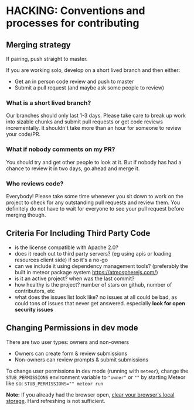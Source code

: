 
# HACKING: Conventions and processes for contributing

## Merging strategy

If pairing, push straight to master.

If you are working solo, develop on a short lived branch and then either:

- Get an in person code review and push to master
- Submit a pull request (and maybe ask some people to review)

### What is a short lived branch?

Our branches should only last 1-3 days. Please take care to break up work into
sizable chunks and submit pull requests or get code reviews incrementally.
It shouldn't take more than an hour for someone to review your code/PR.

### What if nobody comments on my PR?

You should try and get other people to look at it. But if nobody has had a chance
to review it in two days, go ahead and merge it.

### Who reviews code?

Everybody! Please take some time whenever you sit down to work on the project
to check for any outstanding pull requests and review them. You definitely do
not have to wait for everyone to see your pull request before merging though.

## Criteria For Including Third Party Code

* is the license compatible with Apache 2.0?
* does it reach out to third party servers? (eg using apis or loading resources client side) if so it's a no-go
* can we include it using dependency management tools? (preferably the built in meteor package system https://atmospherejs.com/)
* is it an active project? when was the last commit?
* how healthy is the project? number of stars on github, number of contributors, etc
* what does the issues list look like? no issues at all could be bad, as could tons of issues that never get answered. especially **look for open security issues**

## Changing Permissions in dev mode

There are two user types: owners and non-owners
- Owners can create form & review submissions
- Non-owners can review prompts & submit submissions

To change user permissions in dev mode (running with `meteor`), change the `STUB_PERMISSIONS` environment variable to `"owner"` or `""` by starting Meteor like so: `STUB_PERMISSIONS="" meteor run`

**Note:** If you already had the browser open, 
[clear your browser's local storage](http://stackoverflow.com/a/9404841/5270598).
Hard refreshing is not sufficient.

